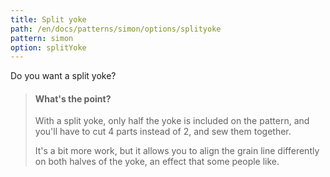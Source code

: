 ```yaml
---
title: Split yoke
path: /en/docs/patterns/simon/options/splityoke
pattern: simon
option: splitYoke
---
```


Do you want a split yoke?

> #### What's the point?
> 
> With a split yoke, only half the yoke is included on the pattern, and you'll have to cut 4 parts instead of 2, and sew them together.
> 
> It's a bit more work, but it allows you to align the grain line differently on both halves of the yoke, an effect that some people like.
